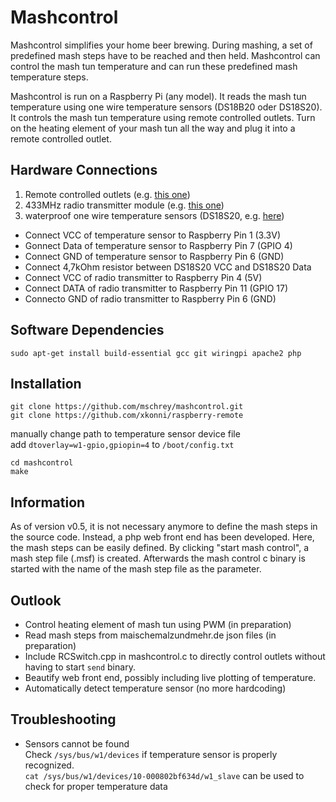 # Mashcontrol #

Mashcontrol simplifies your home beer brewing. During mashing, a set of predefined mash steps have to be reached and then held. Mashcontrol can control the mash tun temperature and can run these predefined mash temperature steps. 

Mashcontrol is run on a Raspberry Pi (any model). It reads the mash tun temperature using one wire temperature sensors (DS18B20 oder DS18S20). It controls the mash tun temperature using remote controlled outlets. Turn on the heating element of your mash tun all the way and plug it into a remote controlled outlet. 

## Hardware Connections ##
1) Remote controlled outlets (e.g. [this one](https://www.pollin.de/p/funksteckdosen-set-mit-3-steckdosen-550666))
2) 433MHz radio transmitter module (e.g. [this one](https://www.amazon.de/gp/product/B00OLI93IC/ref=oh_aui_detailpage_o05_s00?ie=UTF8&psc=1))
3) waterproof one wire temperature sensors (DS18S20, e.g. [here](https://de.aliexpress.com/item/Direkten-wasserdicht-DS18B20-digitaler-temperatursensor-sonde-eine-gro-e-anzahl-von-original-spot/32675444739.html?spm=a2g0x.search0104.3.2.418b3d20hlIQLC&ws_ab_test=searchweb0_0%2Csearchweb201602_3_10320_10152_10321_10065_10151_10344_10068_5723115_5722815_10342_10547_10343_10322_10340_10341_10548_5722915_5722615_10193_10696_10194_10084_10083_10618_10304_10307_10820_10821_10302_5722715_10843_10059_100031_10319_10103_10624_10623_10622_5722515_10621_10620%2Csearchweb201603_30%2CppcSwitch_5&algo_expid=17f34d38-7b86-4514-994f-47daa466bb6e-0&algo_pvid=17f34d38-7b86-4514-994f-47daa466bb6e&transAbTest=ae803_1&priceBeautifyAB=0))

 * Connect VCC of temperature sensor to Raspberry Pin 1 (3.3V)
 * Gonnect Data of temperature sensor to Raspberry Pin 7 (GPIO 4)
 * Connect GND of temperature sensor to Raspberry Pin 6 (GND)
 * Connect 4,7kOhm resistor between DS18S20 VCC and DS18S20 Data
 * Connect VCC of radio transmitter to Raspberry Pin 4 (5V)
 * Connect DATA of radio transmitter to Raspberry Pin 11 (GPIO 17)
 * Connecto GND of radio transmitter to Raspberry Pin 6 (GND)

## Software Dependencies ##
``sudo apt-get install build-essential gcc git wiringpi apache2 php``

## Installation ##
```
git clone https://github.com/mschrey/mashcontrol.git
git clone https://github.com/xkonni/raspberry-remote
```
manually change path to temperature sensor device file  
add `dtoverlay=w1-gpio,gpiopin=4` to `/boot/config.txt`
```
cd mashcontrol
make
```


## Information ##
As of version v0.5, it is not necessary anymore to define the mash steps in the source code. Instead, a php web front end has been developed. Here, the mash steps can be easily defined. By clicking "start mash control", a mash step file (.msf) is created. Afterwards the mash control c binary is started with the name of the mash step file as the parameter. 


## Outlook ##
  * Control heating element of mash tun using PWM (in preparation)
  * Read mash steps from maischemalzundmehr.de json files (in preparation)
  * Include RCSwitch.cpp in mashcontrol.c to directly control outlets without having to start `send` binary.
  * Beautify web front end, possibly including live plotting of temperature. 
  * Automatically detect temperature sensor (no more hardcoding)


## Troubleshooting ##
 * Sensors cannot be found  
Check `/sys/bus/w1/devices` if temperature sensor is properly recognized.  
`cat /sys/bus/w1/devices/10-000802bf634d/w1_slave` can be used to check for proper temperature data
